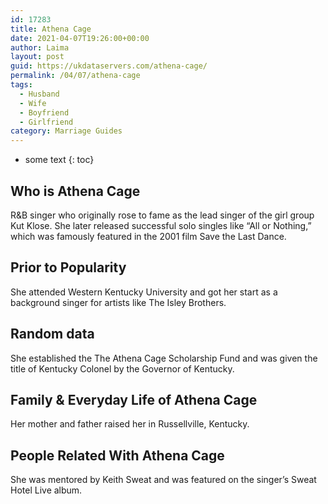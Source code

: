 ```yaml
---
id: 17283
title: Athena Cage
date: 2021-04-07T19:26:00+00:00
author: Laima
layout: post
guid: https://ukdataservers.com/athena-cage/
permalink: /04/07/athena-cage
tags:
  - Husband
  - Wife
  - Boyfriend
  - Girlfriend
category: Marriage Guides
---
```


* some text
{: toc}


## Who is Athena Cage
                  
                  
                  
R&B singer who originally rose to fame as the lead singer of the girl group Kut Klose. She later released successful solo singles like &#8220;All or Nothing,&#8221; which was famously featured in the 2001 film Save the Last Dance.
                  
              
            
              
            
                
                
                
## Prior to Popularity
                  
                  
                  
She attended Western Kentucky University and got her start as a background singer for artists like The Isley Brothers.
                  
              
            
              
            
                
                
                
## Random data
                  
                  
                  
She established the The Athena Cage Scholarship Fund and was given the title of Kentucky Colonel by the Governor of Kentucky.
                  
              
            
              
            
                
                
                
## Family & Everyday Life of Athena Cage
                  
                  
                  
Her mother and father raised her in Russellville, Kentucky.
                  
              
            
              
            
                
                
                
## People Related With Athena Cage
                  
                  
                  
She was mentored by Keith Sweat and was featured on the singer&#8217;s Sweat Hotel Live album.
                  
              
            
              
            
                
              
            
              
              
            
            
              
            
          
          
          